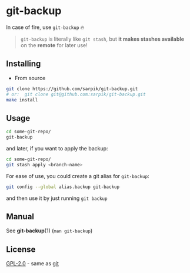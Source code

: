 # git-backup

In case of fire, use `git-backup` 🔥

> `git-backup` is literally like `git stash`, but **it makes stashes available** on the **remote** for later use!

## Installing

* From source

```sh
git clone https://github.com/sarpik/git-backup.git
# or:  git clone git@github.com:sarpik/git-backup.git
make install
```

## Usage

```sh
cd some-git-repo/
git-backup
```

and later, if you want to apply the backup:

```sh
cd some-git-repo/
git stash apply <branch-name>
```

For ease of use, you could create a git alias for `git-backup`:

```sh
git config --global alias.backup git-backup
```

and then use it by just running `git backup`

## Manual

See **git-backup**(1) (`man git-backup`)

## License

[GPL-2.0](./LICENSE) - same as [git](https://github.com/git/git/blob/master/COPYING)
